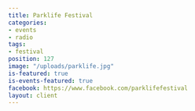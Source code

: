 ```yaml
---
title: Parklife Festival
categories:
- events
- radio
tags:
- festival
position: 127
image: "/uploads/parklife.jpg"
is-featured: true
is-events-featured: true
facebook: https://www.facebook.com/parklifefestival
layout: client
---
```


